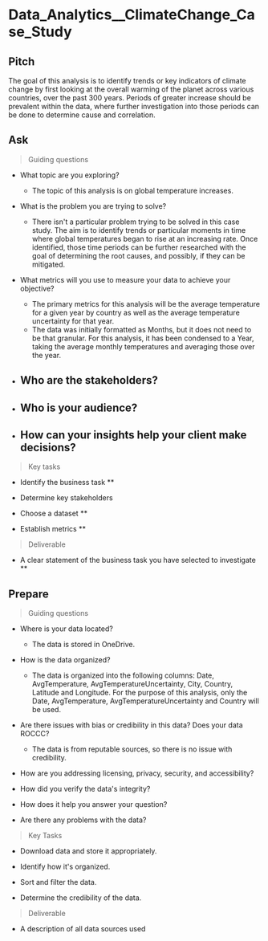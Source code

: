 # Data_Analytics__ClimateChange_Case_Study

## Pitch
The goal of this analysis is to identify trends or key indicators of climate change by first looking at the overall warming of the planet across various countries, over the past 300 years. Periods of greater increase should be prevalent within the data, where further investigation into those periods can be done to determine cause and correlation.

## Ask

> Guiding questions

- What topic are you exploring?
    - The topic of this analysis is on global temperature increases.
- What is the problem you are trying to solve?
    - There isn't a particular problem trying to be solved in this case study. The aim is to identify trends or particular moments in time where global temperatures began to rise at an increasing rate. Once identified, those time periods can be further researched with the goal of determining the root causes, and possibly, if they can be mitigated.

- What metrics will you use to measure your data to achieve your objective?
    - The primary metrics for this analysis will be the average temperature for a given year by country as well as the average temperature uncertainty for that year.
    - The data was initially formatted as Months, but it does not need to be that granular. For this analysis, it has been condensed to a Year, taking the average monthly temperatures and averaging those over the year.

- Who are the stakeholders?
    - 
- Who is your audience?
    -
- How can your insights help your client make decisions?
    - 
> Key tasks

- Identify the business task **

- Determine key stakeholders

- Choose a dataset **

- Establish metrics **

> Deliverable

- A clear statement of the business task you have selected to investigate **

## Prepare

> Guiding questions 

- Where is your data located?
    - The data is stored in OneDrive.

- How is the data organized? 
    - The data is organized into the following columns: Date, AvgTemperature, AvgTemperatureUncertainty, City, Country, Latitude and Longitude. For the purpose of this analysis, only the Date, AvgTemperature, AvgTemperatureUncertainty and Country will be used.

- Are there issues with bias or credibility in this data? Does your data ROCCC?
    - The data is from reputable sources, so there is no issue with credibility.

- How are you addressing licensing, privacy, security, and accessibility?
 
- How did you verify the data's integrity?

- How does it help you answer your question?

- Are there any problems with the data?

> Key Tasks

- Download data and store it appropriately.

- Identify how it's organized. 

- Sort and filter the data.

- Determine the credibility of the data. 

> Deliverable 

- A description of all data sources used 